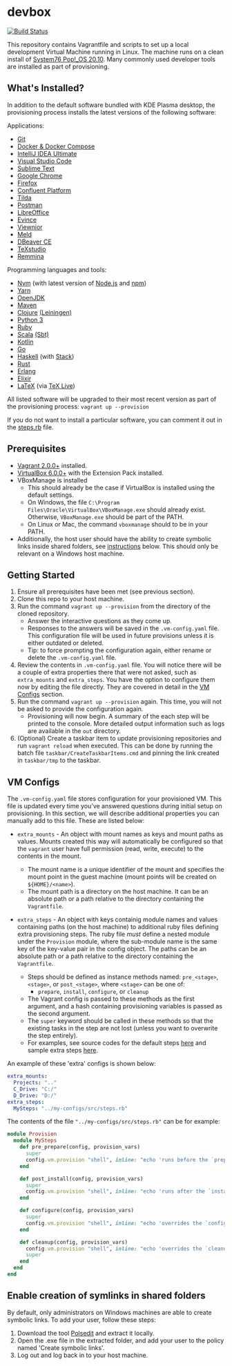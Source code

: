 # devbox

[![Build Status](https://img.shields.io/travis/com/xtangle/devbox.svg)](https://travis-ci.com/xtangle/devbox)

This repository contains Vagrantfile and scripts to set up a local development Virtual Machine running in Linux.
The machine runs on a clean install of [System76 Pop!_OS 20.10](https://pop.system76.com/).
Many commonly used developer tools are installed as part of provisioning.

## What's Installed?

In addition to the default software bundled with KDE Plasma desktop, the provisioning process installs the latest versions of the following software:

Applications:

- [Git](https://git-scm.com/)
- [Docker & Docker Compose](https://www.docker.com/)
- [IntelliJ IDEA Ultimate](https://www.jetbrains.com/idea/)
- [Visual Studio Code](https://code.visualstudio.com/)
- [Sublime Text](https://www.sublimetext.com/)
- [Google Chrome](https://www.google.com/chrome/)
- [Firefox](https://www.mozilla.org/en-US/firefox/)
- [Confluent Platform](https://www.confluent.io/product/confluent-platform/)
- [Tilda](https://github.com/lanoxx/tilda)
- [Postman](https://www.getpostman.com/)
- [LibreOffice](https://www.libreoffice.org/)
- [Evince](https://wiki.gnome.org/Apps/Evince)
- [Viewnior](http://siyanpanayotov.com/project/viewnior)
- [Meld](http://meldmerge.org/)
- [DBeaver CE](https://dbeaver.io/)
- [TeXstudio](https://www.texstudio.org/)
- [Remmina](https://remmina.org/)

Programming languages and tools:

- [Nvm](https://github.com/creationix/nvm) (with latest version of [Node.js](https://nodejs.org) and [npm](https://www.npmjs.com/))
- [Yarn](https://yarnpkg.com/en/)
- [OpenJDK](https://openjdk.java.net/)
- [Maven](https://maven.apache.org/)
- [Clojure](https://clojure.org/) [(Leiningen)](https://leiningen.org/)
- [Python 3](https://www.python.org/)
- [Ruby](https://www.ruby-lang.org/en/)
- [Scala](https://www.scala-lang.org/) [(Sbt)](https://www.scala-sbt.org/)
- [Kotlin](https://kotlinlang.org/)
- [Go](https://golang.org/)
- [Haskell](https://www.haskell.org/) (with [Stack](https://docs.haskellstack.org/en/stable/README/))
- [Rust](https://www.rust-lang.org/)
- [Erlang](https://www.erlang.org/)
- [Elixir](https://elixir-lang.org/)
- [LaTeX](https://www.latex-project.org/) (via [TeX Live](https://www.tug.org/texlive/))

All listed software will be upgraded to their most recent version as part of the provisioning process:
    `vagrant up --provision`

If you do not want to install a particular software, you can comment it out in the [steps.rb](src/steps.rb) file.

## Prerequisites

- [Vagrant 2.0.0+](https://www.vagrantup.com/downloads.html) installed.
- [VirtualBox 6.0.0+](https://www.virtualbox.org/wiki/Downloads) with the Extension Pack installed.
- VBoxManage is installed
    - This should already be the case if VirtualBox is installed using the default settings.
    - On Windows, the file `C:\Program Files\Oracle\VirtualBox\VBoxManage.exe` should already exist. Otherwise, `VBoxManage.exe` should be part of the PATH.
    - On Linux or Mac, the command `vboxmanage` should to be in your PATH.
- Additionally, the host user should have the ability to create symbolic links inside shared folders, see [instructions](#enable-creation-of-symlinks-in-shared-folders) below. This should only be relevant on a Windows host machine.

## Getting Started

1. Ensure all prerequisites have been met (see previous section).
1. Clone this repo to your host machine.  
1. Run the command `vagrant up --provision` from the directory of the cloned repository. 
    - Answer the interactive questions as they come up.
    - Responses to the answers will be saved in the `.vm-config.yaml` file. This configuration file will be used in future provisions unless it is either outdated or deleted. 
    - Tip: to force prompting the configuration again, either rename or delete the `.vm-config.yaml` file.
1. Review the contents in `.vm-config.yaml` file. You will notice there will be a couple of extra properties there that were not asked, 
    such as `extra_mounts` and `extra_steps`. You have the option to configure them now by editing the file directly. They are covered in detail in the [VM Configs](#vm-configs) section.
1. Run the command `vagrant up --provision` again. This time, you will not be asked to provide the configuration again.
    - Provisioning will now begin. A summary of the each step will be printed to the console. More detailed output information such as logs are available in the `out` directory.
1. (Optional) Create a taskbar item to update provisioning repositories and run `vagrant reload` when executed. 
    This can be done by running the batch file `taskbar/CreateTaskbarItems.cmd` and pinning the link created in `taskbar/tmp` to the taskbar.

## VM Configs

The `.vm-config.yaml` file stores configuration for your provisioned VM. This file is updated every time you've
answered questions during initial setup on provisioning. In this section, we will describe additional properties
you can manually add to this file. These are listed below:

- `extra_mounts` - An object with mount names as keys and mount paths as values. Mounts created this way will automatically be configured so that the `vagrant` 
    user have full permission (read, write, execute) to the contents in the mount.
    - The mount name is a unique identifier of the mount and specifies the mount point in the guest machine (mount points will be created on `${HOME}/<name>`).
    - The mount path is a directory on the host machine. It can be an absolute path or a path relative to the directory containing the `Vagrantfile`.
    
- `extra_steps` - An object with keys containig module names and values containing paths (on the host machine) to additional ruby files defining extra provisioning steps.
    The ruby file *must* define a nested module under the `Provision` module, where the sub-module name is the same key of the key-value pair in the config object.
    The paths can be an absolute path or a path relative to the directory containing the `Vagrantfile`. 
    - Steps should be defined as instance methods named: `pre_<stage>`, `<stage>`, or `post_<stage>`, where `<stage>` can be one of: 
        - `prepare`, `install`, `configure`, or `cleanup`
    - The Vagrant config is passed to these methods as the first argument, and a hash containing provisioning variables is passed as the second argument.
    - The `super` keyword should be called in these methods so that the existing tasks in the step are not lost (unless you want to overwrite the step entirely).
    - For examples, see source codes for the default steps [here](src/steps.rb) and sample extra steps [here](https://github.com/xtangle/my-configs/blob/master/src/steps.rb).

An example of these 'extra' configs is shown below:

```yaml
extra_mounts:
  Projects: ".."
  C_Drive: "C:/"
  D_Drive: "D:/"
extra_steps:
  MySteps: "../my-configs/src/steps.rb"
```

The contents of the file `"../my-configs/src/steps.rb"` can be for example:

```ruby
module Provision
  module MySteps
    def pre_prepare(config, provision_vars)  
      super
      config.vm.provision "shell", inline: "echo 'runs before the `prepare` step'"
    end

    def post_install(config, provision_vars)
      super
      config.vm.provision "shell", inline: "echo 'runs after the `install` step'"
    end

    def configure(config, provision_vars)
      super
      config.vm.provision "shell", inline: "echo 'overrides the `configure` step, executes the existing `configure` step before this'"
    end

    def cleanup(config, provision_vars)
      config.vm.provision "shell", inline: "echo 'overrides the `cleanup` step, executes the existing `cleanup` step after this'"
      super
    end
  end
end
```

## Enable creation of symlinks in shared folders

By default, only administrators on Windows machines are able to create symbolic links. To add your user, follow these steps:

1. Download the tool [Polsedit](http://www.southsoftware.com/) and extract it locally.
1. Open the .exe file in the extracted folder, and add your user to the policy named 'Create symbolic links'.
1. Log out and log back in to your host machine.
